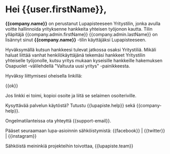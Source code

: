 # Hei {{user.firstName}},

**{{company.name}}** on perustanut Lupapisteeseen Yritystilin, jonka avulla voitte hallinnoida yrityksenne hankkeita yhteisen ty&ouml;jonon kautta. Tilin yll&auml;pit&auml;j&auml; {{company.admin.firstName}} {{company.admin.lastName}} on lis&auml;nnyt sinut **{{company.name}}** -tilin k&auml;ytt&auml;j&auml;ksi Lupapisteeseen.

Hyv&auml;ksym&auml;ll&auml; kutsun hankkeesi tulevat jatkossa osaksi Yritystili&auml;. Mik&auml;li haluat liitt&auml;&auml; vanhat henkilökäyttäjänä tekemäsi hankkeet Yritystilin yhteiselle ty&ouml;jonolle, kutsu yritys mukaan kyseisille hankkeille hakemuksen Osapuolet -välilehdellä "Valtuuta uusi yritys" -painikkeesta.

Hyv&auml;ksy liittymisesi oheisella linkill&auml;:

{{ok}}

Jos linkki ei toimi, kopioi osoite ja liit&auml; se selaimen osoiteriville.

Kysytt&auml;v&auml;&auml; palvelun k&auml;yt&ouml;st&auml;? Tutustu {{lupapiste.help}} sek&auml; {{company-help}}.

Ongelmatilanteissa ota yhteytt&auml; {{support-email}}.

P&auml;&auml;set seuraamaan lupa-asioinnin s&auml;hk&ouml;istymist&auml;: {{facebook}} | {{twitter}} | {{instagram}}

S&auml;hk&ouml;ist&auml; meininki&auml; projekteihin toivottaa,
{{lupapiste.team}}
